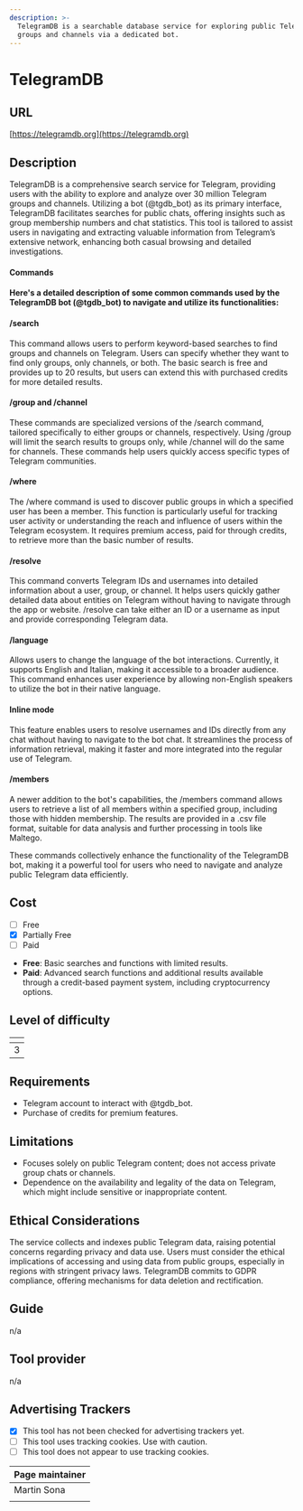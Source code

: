 ```yaml
---
description: >-
  TelegramDB is a searchable database service for exploring public Telegram
  groups and channels via a dedicated bot.
---
```


# TelegramDB

## URL

[https://telegramdb.org](https://telegramdb.org)

## Description

TelegramDB is a comprehensive search service for Telegram, providing users with the ability to explore and analyze over 30 million Telegram groups and channels. Utilizing a bot (@tgdb\_bot) as its primary interface, TelegramDB facilitates searches for public chats, offering insights such as group membership numbers and chat statistics. This tool is tailored to assist users in navigating and extracting valuable information from Telegram’s extensive network, enhancing both casual browsing and detailed investigations.

#### Commands

#### Here's a detailed description of some common commands used by the TelegramDB bot (@tgdb\_bot) to navigate and utilize its functionalities:

#### /search

This command allows users to perform keyword-based searches to find groups and channels on Telegram. Users can specify whether they want to find only groups, only channels, or both. The basic search is free and provides up to 20 results, but users can extend this with purchased credits for more detailed results.

#### /group and /channel

These commands are specialized versions of the /search command, tailored specifically to either groups or channels, respectively. Using /group will limit the search results to groups only, while /channel will do the same for channels. These commands help users quickly access specific types of Telegram communities.

#### /where

The /where command is used to discover public groups in which a specified user has been a member. This function is particularly useful for tracking user activity or understanding the reach and influence of users within the Telegram ecosystem. It requires premium access, paid for through credits, to retrieve more than the basic number of results.

#### /resolve

This command converts Telegram IDs and usernames into detailed information about a user, group, or channel. It helps users quickly gather detailed data about entities on Telegram without having to navigate through the app or website. /resolve can take either an ID or a username as input and provide corresponding Telegram data.

#### /language

Allows users to change the language of the bot interactions. Currently, it supports English and Italian, making it accessible to a broader audience. This command enhances user experience by allowing non-English speakers to utilize the bot in their native language.

#### Inline mode

This feature enables users to resolve usernames and IDs directly from any chat without having to navigate to the bot chat. It streamlines the process of information retrieval, making it faster and more integrated into the regular use of Telegram.

#### /members

A newer addition to the bot's capabilities, the /members command allows users to retrieve a list of all members within a specified group, including those with hidden membership. The results are provided in a .csv file format, suitable for data analysis and further processing in tools like Maltego.

These commands collectively enhance the functionality of the TelegramDB bot, making it a powerful tool for users who need to navigate and analyze public Telegram data efficiently.

## Cost

* [ ] Free
* [x] Partially Free
* [ ] Paid

<!---->

* **Free**: Basic searches and functions with limited results.
* **Paid**: Advanced search functions and additional results available through a credit-based payment system, including cryptocurrency options.

## Level of difficulty

<table><thead><tr><th data-type="rating" data-max="5"></th></tr></thead><tbody><tr><td>3</td></tr></tbody></table>

## Requirements

* Telegram account to interact with @tgdb\_bot.
* Purchase of credits for premium features.

## Limitations

* Focuses solely on public Telegram content; does not access private group chats or channels.
* Dependence on the availability and legality of the data on Telegram, which might include sensitive or inappropriate content.

## Ethical Considerations

The service collects and indexes public Telegram data, raising potential concerns regarding privacy and data use. Users must consider the ethical implications of accessing and using data from public groups, especially in regions with stringent privacy laws. TelegramDB commits to GDPR compliance, offering mechanisms for data deletion and rectification.

## Guide

n/a

## Tool provider

n/a

## Advertising Trackers

* [x] This tool has not been checked for advertising trackers yet.
* [ ] This tool uses tracking cookies. Use with caution.
* [ ] This tool does not appear to use tracking cookies.

| Page maintainer |
| --------------- |
| Martin Sona     |
|                 |

